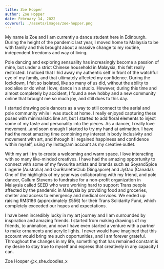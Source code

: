 ```yaml
---
title: Zoe Hopper 
author: Zoe Hopper 
date: February 14, 2022
coverurl: ./assets/images/zoe-hopper.png
---
```

My name is Zoe and I am currently a dance student here in Edinburgh. During the height of the pandemic last year, I moved home to Malaysia to be with family and this brought about a massive change to my routine, independent freedoms and way of living. 
 
Pole dancing and exploring sensuality has increasingly become a passion of mine, but under a strict Chinese household in Malaysia, this felt really restricted. I noticed that I hid away my authentic self in front of the watchful eye of my family, and that ultimately affected my confidence. During the lockdown, I felt so isolated, like so many of us did, without the ability to socialise or do what I love; dance in a studio. However, during this time and almost completely by accident, I found a new hobby and a new community online that brought me so much joy, and still does to this day. 
 
I started drawing pole dancers as a way to still connect to the aerial and pole community while I was stuck at home. I really enjoyed capturing these poses with minimalistic line art, but I started to add floral elements to inject some of my taste and personality into the pieces. As a dancer, I really love movement...and soon enough I started to try my hand at animation. I have had the most amazing time combining my interest in body inclusivity and movement with art, and through it I regained happiness and confidence within myself, using my Instagram account as my creative outlet.
 
With my art I try to create a welcoming and warm space. I love interacting with so many like-minded creatives. I have had the amazing opportunity to connect with some of my favourite artists and brands such as SoyandSpice Lingerie (Australia) and OurBraletteClub (Singapore) and JyGao (Canada). One of the highlights of my year was collaborating with my friend, and pole dancer, Callum Stevens to fundraise for a non-profit organization in Malaysia called SEED who were working hard to support Trans people affected by the pandemic in Malaysia by providing food and groceries, shelter and access to emergency and medical services. We ended up raising RM3186 (approximately £556) for their Trans Solidarity Fund, which completely exceeded our hopes and expectations.  
 
I have been incredibly lucky in my art journey and I am surrounded by inspiration and amazing friends. I started from making drawings of my friends, to animation, and now I have even started a venture with a partner to make ornaments and acrylic lights. I never would have imagined that this account would bring me such opportunities, and I am forever grateful. Throughout the changes in my life, something that has remained constant is my desire to stay true to myself and express that creatively in any capacity I can. 
 
Zoe Hooper
@x_she.doodles_x
